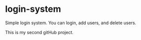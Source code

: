 # login-system
Simple login system. You can login, add users, and delete users.

This is my second gitHub project.
